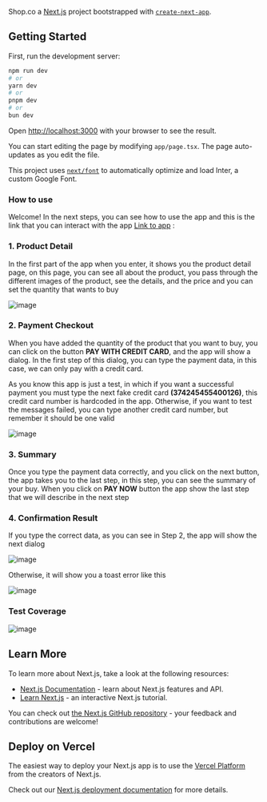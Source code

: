 Shop.co a [Next.js](https://nextjs.org/) project bootstrapped with [`create-next-app`](https://github.com/vercel/next.js/tree/canary/packages/create-next-app).

## Getting Started

First, run the development server:

```bash
npm run dev
# or
yarn dev
# or
pnpm dev
# or
bun dev
```

Open [http://localhost:3000](http://localhost:3000) with your browser to see the result.

You can start editing the page by modifying `app/page.tsx`. The page auto-updates as you edit the file.

This project uses [`next/font`](https://nextjs.org/docs/basic-features/font-optimization) to automatically optimize and load Inter, a custom Google Font.

### How to use

Welcome! In the next steps, you can see how to use the app and this is the link that you can interact with the app [Link to app](https://main.dkpw63iosul0x.amplifyapp.com/en) :

### 1. Product Detail

In the first part of the app when you enter, it shows you the product detail page, on this page, you can see all about the product, you pass through the different images of the product, see the details, and the price and you can set the quantity that wants to buy

![image](https://github.com/carlos97jkl/shopco/assets/26122890/4cb12f67-41f6-405d-b97b-d0b683679811)

### 2. Payment Checkout

When you have added the quantity of the product that you want to buy, you can click on the button **PAY WITH CREDIT CARD**, and the app will show a dialog. In the first step of this dialog, you can type the payment data, in this case, we can only pay with a credit card.

As you know this app is just a test, in which if you want a successful payment you must type the next fake credit card **(374245455400126)**, this credit card number is hardcoded in the app. Otherwise, if you want to test the messages failed, you can type another credit card number, but remember it should be one valid

![image](https://github.com/carlos97jkl/shopco/assets/26122890/afe3819f-c17f-4649-b533-5872ec15ee2e)

### 3. Summary

Once you type the payment data correctly, and you click on the next button, the app takes you to the last step, in this step, you can  see the summary of your buy. When you click on **PAY NOW** button the app show the last step that we will describe in the next step 

### 4. Confirmation Result

If you type the correct data, as you can see in Step 2, the app will show the next dialog

![image](https://github.com/carlos97jkl/shopco/assets/26122890/7ca09e94-dee2-4ba7-8d1e-a5f2f8ee52d9)

Otherwise, it will show you a toast error like this

![image](https://github.com/carlos97jkl/shopco/assets/26122890/bb2493a1-432f-47c7-822f-eef0a67bc386)


### Test Coverage

![image](https://github.com/carlos97jkl/shopco/assets/26122890/c5194e7b-2e34-4f45-b3f4-31fc3ee19043)


## Learn More

To learn more about Next.js, take a look at the following resources:

- [Next.js Documentation](https://nextjs.org/docs) - learn about Next.js features and API.
- [Learn Next.js](https://nextjs.org/learn) - an interactive Next.js tutorial.

You can check out [the Next.js GitHub repository](https://github.com/vercel/next.js/) - your feedback and contributions are welcome!

## Deploy on Vercel

The easiest way to deploy your Next.js app is to use the [Vercel Platform](https://vercel.com/new?utm_medium=default-template&filter=next.js&utm_source=create-next-app&utm_campaign=create-next-app-readme) from the creators of Next.js.

Check out our [Next.js deployment documentation](https://nextjs.org/docs/deployment) for more details.
